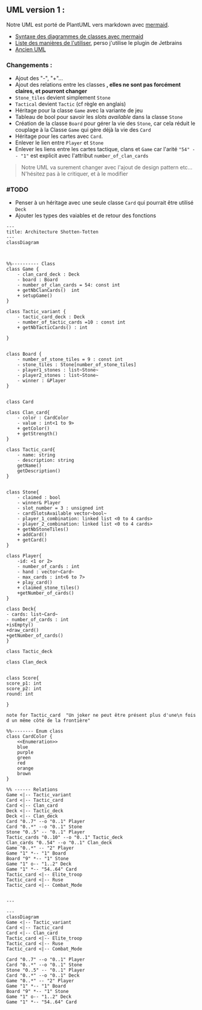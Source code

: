 
## UML version 1 :
Notre UML est porté de PlantUML vers markdown avec [mermaid](https://mermaid.js.org).
  
- [Syntaxe des diagrammes de classes avec mermaid](https://mermaid.js.org/syntax/classDiagram.html)
- [Liste des manières de l'utiliser](https://mermaid.js.org/ecosystem/integrations.html), perso j'utilise le plugin de Jetbrains
- [Ancien UML](https://codimd.math.cnrs.fr/VEjH14SwRfq9q9YtunKFbg?both)

### Changements :
- Ajout des "-", "+"...
- Ajout des relations entre les classes **, elles ne sont pas forcément claires, et pourront changer**
- `Stone_tiles` devient simplement `Stone`
- `Tactical` devient `Tactic` (cf règle en anglais)
- Héritage pour la classe `Game` avec la variante de jeu
- Tableau de bool pour savoir les _slots available_ dans la classe `Stone` 
- Création de la classe `Board` pour gérer la vie des `Stone`, car cela réduit le couplage à la Classe `Game` qui gère déjà la vie des `Card`
- Héritage pour les cartes avec `Card`.
- Enlever le lien entre `Player` et `Stone`
- Enlever les liens entre les cartes tactique, clans et `Game` car l'arité `"54" -- "1"` est explicit avec l'attribut `number_of_clan_cards`

> Notre UML va surement changer avec l'ajout de design pattern etc... 
> N'hésitez pas à le critiquer, et à le modifier

### #TODO
- Penser à un héritage avec une seule classe `Card` qui pourrait être utilisé `Deck`
- Ajouter les types des vaiables et de retour des fonctions 

```mermaid
---
title: Architecture Shotten-Totten
---
classDiagram



%%---------- Class
class Game {
    - clan_card_deck : Deck
    - board : Board
    - number_of_clan_cards = 54: const int
    + getNbClanCards()  int
    + setupGame()
}

class Tactic_variant {
    - tactic_card_deck : Deck
    - number_of_tactic_cards =10 : const int
    + getNbTacticCards() : int

}


class Board {
    - number_of_stone_tiles = 9 : const int
    - stone_tiles : Stone[number_of_stone_tiles]
    - player1_stones : list~Stone~
    - player2_stones : list~Stone~
    - winner : &Player
}


class Card

class Clan_card{
    - color : CardColor
    - value : int<1 to 9>
    + getColor()
    + getStrength()
}

class Tactic_card{
    - name: string
    - description: string
    getName()
    getDescription()
}


class Stone{
    - claimed : bool
    - winner& Player
    - slot_number = 3 : unsigned int
    - cardSlotsAvailable vector~bool~
    - player_1_combination: linked list <0 to 4 cards>
    - player_2_combination: linked list <0 to 4 cards>
    + getNbStoneTiles()
    + addCard()
    + getCard()
}

class Player{
    -id: <1 or 2>
    - number_of_cards : int
    - hand : vector~Card~
    - max_cards : int<6 to 7>
    + play_card()
    + claimed_stone_tiles()
    +getNumber_of_cards() 
}

class Deck{
- cards: list~Card~
- number_of_cards : int
+isEmpty()
+draw_card()
+getNumber_of_cards()
}

class Tactic_deck

class Clan_deck
    
    
class Score{
score_p1: int
score_p2: int
round: int

}

note for Tactic_card  "Un joker ne peut être présent plus d'une\n fois d un même côté de la frontière"

%%-------- Enum class
class CardColor {
    <<Enumeration>>
    blue
    purple
    green
    red
    orange
    brown
}
    
%% ------ Relations
Game <|-- Tactic_variant
Card <|-- Tactic_card
Card <|-- Clan_card
Deck <|-- Tactic_deck
Deck <|-- Clan_deck
Card "0..7" --o "0..1" Player
Card "0..*" --o "0..1" Stone
Stone "0..5" -- "0..1" Player
Tactic_cards "0..10" --o "0..1" Tactic_deck
Clan_cards "0..54" --o "0..1" Clan_deck
Game "0..*" -- "2" Player
Game "1" *-- "1" Board
Board "9" *-- "1" Stone
Game "1" o-- "1..2" Deck
Game "1" *-- "54..64" Card
Tactic_card <|-- Elite_troop
Tactic_card <|-- Ruse
Tactic_card <|-- Combat_Mode


```


```mermaid
---

---
classDiagram
Game <|-- Tactic_variant
Card <|-- Tactic_card
Card <|-- Clan_card
Tactic_card <|-- Elite_troop
Tactic_card <|-- Ruse
Tactic_card <|-- Combat_Mode

Card "0..7" --o "0..1" Player
Card "0..*" --o "0..1" Stone
Stone "0..5" -- "0..1" Player
Card "0..*" --o "0..1" Deck
Game "0..*" -- "2" Player
Game "1" *-- "1" Board
Board "9" *-- "1" Stone
Game "1" o-- "1..2" Deck
Game "1" *-- "54..64" Card
```
